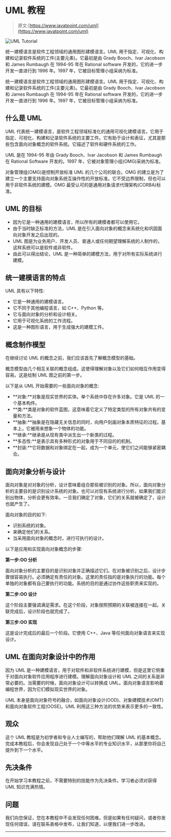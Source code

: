 # UML 教程

> 原文:[https://www.javatpoint.com/uml](https://www.javatpoint.com/uml)

![UML Tutorial](../Images/e7ee8b4f6ccc3b490765c69eff53f843.png)

统一建模语言是软件工程领域的通用图形建模语言。UML 用于指定、可视化、构建和记录软件系统的工件(主要元素)。它最初是由 Grady Booch、Ivar Jacobson 和 James Rumbaugh 在 1994-95 年在 Rational software 开发的，它的进一步开发一直进行到 1996 年。1997 年，它被目标管理小组采纳为标准。

统一建模语言是软件工程领域的通用图形建模语言。UML 用于指定、可视化、构建和记录软件系统的工件(主要元素)。它最初是由 Grady Booch、Ivar Jacobson 和 James Rumbaugh 在 1994-95 年在 Rational software 开发的，它的进一步开发一直进行到 1996 年。1997 年，它被目标管理小组采纳为标准。

## 什么是 UML

UML 代表统一建模语言，是软件工程领域标准化的通用可视化建模语言。它用于指定、可视化、构建和记录软件系统的主要工件。它有助于设计和表征，尤其是那些包含面向对象概念的软件系统。它描述了软件和硬件系统的工作。

UML 是在 1994-95 年由 Grady Booch、Ivar Jacobson 和 James Rumbaugh 在 Rational Software 开发的。1997 年，它被对象管理小组(OMG)采纳为标准。

对象管理组(OMG)是控制开放标准 UML 的几个公司的联合。OMG 的建立是为了建立一个主要支持面向对象系统互操作性的开放标准。它不受边界限制，但也可以用于非软件系统的建模。OMG 最受认可的是通用对象请求代理架构(CORBA)标准。

## UML 的目标

*   因为它是一种通用的建模语言，所以所有的建模者都可以使用它。
*   由于当时缺乏标准的方法，UML 是在引入面向对象的概念来系统化和巩固面向对象开发之后出现的。
*   UML 图是为业务用户、开发人员、普通人或任何期望理解系统的人制作的，这样系统可以是软件或非软件。
*   由此可以得出结论，UML 是一种简单的建模方法，用于对所有实际系统进行建模。

## 统一建模语言的特点

UML 具有以下特性:

*   它是一种通用的建模语言。
*   它不同于其他编程语言，如 C++、Python 等。
*   它与面向对象的分析和设计相关。
*   它用于可视化系统的工作流程。
*   这是一种图形语言，用于生成强大的建模工件。

## 概念制作模型

在继续讨论 UML 的概念之前，我们应该首先了解概念模型的基础。

概念模型由几个相互关联的概念组成。这使得理解对象以及它们如何相互作用变得容易。这是绘制 UML 图之前的第一步。

以下是从 UML 开始需要的一些面向对象的概念:

*   **对象:**对象是现实世界的实体。单个系统中存在许多对象。它是 UML 的一个基本构件。
*   **类:**类是对象的软件蓝图，这意味着它定义了特定类型的所有对象共有的变量和方法。
*   **抽象:**抽象是在隐藏无关信息的同时，向用户刻画对象本质特征的过程。基本上，它被用来想象一个物体的功能。
*   **继承:**继承是从现有类中派生出一个新类的过程。
*   **多态性:**是表示具有多种形式的对象用于不同目的的机制。
*   **封装:**它将数据和对象绑定在一起，成为一个单元，使它们之间能够紧密耦合。

## 面向对象分析与设计

面向对象是对对象的分析，设计意味着组合那些被识别的对象。所以，面向对象分析的主要目的是识别设计系统的对象。也可以对现有系统进行分析。如果我们能识别出物体，分析会更有效率。一旦我们确定了对象，它们的关系就被确定了，设计也就产生了。

面向对象的目的如下:

*   识别系统的对象。
*   来确定他们的关系。
*   当采用面向对象的概念时，进行可执行的设计。

以下是应用和实现面向对象概念的步骤:

**第一步:OO 分析**

面向对象分析的主要目的是识别对象并正确描述它们。在对象被识别之后，设计步骤很容易执行。必须确定有责任的对象。这里的责任指的是对象执行的功能。每个单独的对象都有自己要执行的功能。系统的目的是通过协作这些职责来实现的。

**第二步:OO 设计**

这个阶段主要强调满足需求。在这个阶段，对象按照预期的关联被连接在一起。关联完成后，设计阶段也就完成了。

**第三步:OO 实现**

这是设计完成后的最后一个阶段。它使用 C++、Java 等任何面向对象语言来实现设计。

## UML 在面向对象设计中的作用

因为 UML 是一种建模语言，用于对软件和非软件系统进行建模，但是这里它侧重于对面向对象软件应用程序进行建模。理解面向对象设计和 UML 之间的关系是非常必要的。当需要的时候，面向对象设计可以转换成 UML。面向对象语言影响着编程世界，因为它们模拟现实世界的对象。

UML 本身是面向对象符号的融合，如面向对象设计(OOD)、对象建模技术(OMT)和面向对象软件工程(OOSE)。UML 利用这三种方法的优势来表示更多的一致性。

## 观众

这个 UML 教程是为初学者和专业人士编写的，帮助他们理解 UML 的基本概念。完成本教程后，你会发现自己处于一个中等水平的专业知识水平，从那里你将自己提升到下一个水平。

## 先决条件

在开始学习本教程之前，不需要特别的技能作为先决条件。学习者必须对获得 UML 知识充满热情。

## 问题

我们向您保证，您在本教程中不会发现任何困难。但是如果有任何疑问，或者你发现任何错误，请在联系表格中发布，让我们知道，以便我们进一步改进。

* * *
